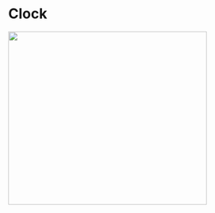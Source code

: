 # Clock

<img src="https://github.com/Shchuda/Clock/assets/137898720/3dd9c3cf-cea9-4ddb-aaed-351173e0e6b3" width="400" height="350" />

